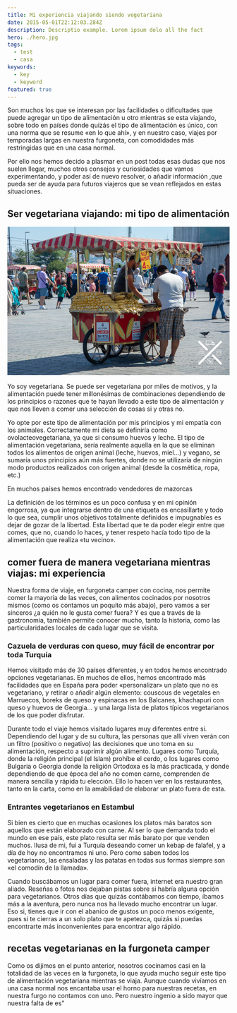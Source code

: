 ```yaml
---
title: Mi experiencia viajando siendo vegetariana
date: 2015-05-01T22:12:03.284Z
description: Descriptio example. Lorem ipsum dolo all the fact
hero: ./hero.jpg
tags:
  - test
  - casa
keywords:
  - key
  - keyword
featured: true
---
```

Son muchos los que se interesan por las facilidades o dificultades que puede agregar un tipo de alimentación u otro mientras se esta viajando, sobre todo en países donde quizás el tipo de alimentación es único, con una norma que se resume «en lo que ahí», y en nuestro caso, viajes por temporadas largas en nuestra furgoneta, con comodidades más restringidas que en una casa normal.

Por ello nos hemos decido a plasmar en un post todas esas dudas que nos suelen llegar, muchos otros consejos y curiosidades que vamos experimentando, y poder así de nuevo resolver, o añadir información ,que pueda ser de ayuda para futuros viajeros que se vean reflejados en estas situaciones.

## Ser vegetariana viajando: mi tipo de alimentación

![Chinese Salty Egg](./test.jpg)

Yo soy vegetariana. Se puede ser vegetariana por miles de motivos, y la alimentación puede tener millonésimas de combinaciones dependiendo de los principios o razones que te hayan llevado a este tipo de alimentación y que nos lleven a comer una selección de cosas si y otras no.

Yo opte por este tipo de alimentación por mis principios y mi empatía con los animales. Correctamente mi dieta se definiría como ovolacteovegetariana, ya que si consumo huevos y leche. El tipo de alimentación vegetariana, sería realmente aquella en la que se eliminan todos los alimentos de origen animal (leche, huevos, miel…) y vegano, se sumaría unos principios aún más fuertes, donde no se utilizaría de ningún modo productos realizados con origen animal (desde la cosmética, ropa, etc.)

En muchos países hemos encontrado vendedores de mazorcas

La definición de los términos es un poco confusa y en mi opinión engorrosa, ya que integrarse dentro de una etiqueta es encasillarte y todo lo que sea, cumplir unos objetivos totalmente definidos e impugnables es dejar de gozar de la libertad. Esta libertad que te da poder elegir entre que comes, que no, cuando lo haces, y tener respeto hacía todo tipo de la alimentación que realiza «tu vecino».

## comer fuera de manera vegetariana mientras viajas: mi experiencia

Nuestra forma de viaje, en furgoneta camper con cocina, nos permite comer la mayoría de las veces, con alimentos cocinados por nosotros mismos (como os contamos un poquito más abajo), pero vamos a ser sinceros ¿a quién no le gusta comer fuera? Y es que a través de la gastronomía, también permite conocer mucho, tanto la historia, como las particularidades locales de cada lugar que se visita.

### Cazuela de verduras con queso, muy fácil de encontrar por toda Turquía

Hemos visitado más de 30 países diferentes, y en todos hemos encontrado opciones vegetarianas. En muchos de ellos, hemos encontrado más facilidades que en España para poder «personalizar» un plato que no es vegetariano, y retirar o añadir algún elemento: couscous de vegetales en Marruecos, boreks de queso y espinacas en los Balcanes, khachapuri con queso y huevos de Georgia… y una larga lista de platos típicos vegetarianos de los que poder disfrutar.

Durante todo el viaje hemos visitado lugares muy diferentes entre si. Dependiendo del lugar y de su cultura, las personas que allí viven verán con un filtro (positivo o negativo) las decisiones que uno toma en su alimentación, respecto a suprimir algún alimento. Lugares como Turquía, donde la religión principal (el Islam) prohíbe el cerdo, o los lugares como Bulgaria o Georgia donde la religión Ortodoxa es la más practicada, y donde dependiendo de que época del año no comen carne, comprenden de manera sencilla y rápida tu elección. Ello lo hacen ver en los restaurantes, tanto en la carta, como en la amabilidad de elaborar un plato fuera de esta.

### Entrantes vegetarianos en Estambul

Si bien es cierto que en muchas ocasiones los platos más baratos son aquellos que están elaborado con carne. Al ser lo que demanda todo el mundo en ese país, este plato resulta ser más barato por que venden muchos. Ilusa de mi, fui a Turquía deseando comer un kebap de falafel, y a día de hoy no encontramos ni uno. Pero como saben todos los vegetarianos, las ensaladas y las patatas en todas sus formas siempre son «el comodín de la llamada». 

Cuando buscábamos un lugar para comer fuera, internet era nuestro gran aliado. Reseñas o fotos nos dejaban pistas sobre si habría alguna opción para vegetarianos. Otros días que quizás contábamos con tiempo, íbamos más a la aventura, pero nunca nos ha llevado mucho encontrar un lugar. Eso si, tienes que ir con el abanico de gustos un poco menos exigente, pues si te cierras a un solo plato que te apetezca, quizás si puedas encontrarte más inconvenientes para encontrar algo rápido.

## recetas vegetarianas en la furgoneta camper

Como os dijimos en el punto anterior, nosotros cocinamos casi en la totalidad de las veces en la furgoneta, lo que ayuda mucho seguir este tipo de alimentación vegetariana mientras se viaja. Aunque cuando vivíamos en una casa normal nos encantaba usar el horno para nuestras recetas, en nuestra furgo no contamos con uno. Pero nuestro ingenio a sido mayor que nuestra falta de es"
